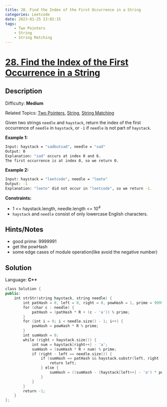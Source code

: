 ```yaml
---
title: 28. Find the Index of the First Occurrence in a String
categories: Leetcode
date: 2023-01-25 13:02:15
tags:
    - Two Pointers
    - String
    - String Matching
---
```


# [28\. Find the Index of the First Occurrence in a String](https://leetcode.com/problems/find-the-index-of-the-first-occurrence-in-a-string/)

## Description

Difficulty: **Medium**

Related Topics: [Two Pointers](https://leetcode.com/tag/two-pointers/), [String](https://leetcode.com/tag/string/), [String Matching](https://leetcode.com/tag/string-matching/)

Given two strings `needle` and `haystack`, return the index of the first occurrence of `needle` in `haystack`, or `-1` if `needle` is not part of `haystack`.

**Example 1:**

```bash
Input: haystack = "sadbutsad", needle = "sad"
Output: 0
Explanation: "sad" occurs at index 0 and 6.
The first occurrence is at index 0, so we return 0.
```

**Example 2:**

```bash
Input: haystack = "leetcode", needle = "leeto"
Output: -1
Explanation: "leeto" did not occur in "leetcode", so we return -1.
```

**Constraints:**

* 1 <= haystack.length, needle.length <= 10<sup>4</sup>
* `haystack` and `needle` consist of only lowercase English characters.

## Hints/Notes

* good prime: 9999991
* get the powHash
* some edge cases of module operation(like avoid the negative number)

## Solution

Language: **C++**

```C++
class Solution {
public:
    int strStr(string haystack, string needle) {
        int patHash = 0, left = 0, right = 0, powHash = 1, prime = 9999991, R = 26;
        for (char c : needle) {
            patHash = (patHash * R + (c - 'a')) % prime;
        }
        for (int i = 0; i < needle.size() - 1; i++) {
            powHash = powHash * R % prime;
        }
        int sumHash = 0;
        while (right < haystack.size()) {
            int num = haystack[right++] - 'a';
            sumHash = (sumHash * R + num) % prime;
            if (right - left == needle.size()) {
                if (sumHash == patHash && haystack.substr(left, right - left) == needle) {
                    return left;
                } else {
                    sumHash = ((sumHash - (haystack[left++] - 'a') * powHash) % prime + prime) % prime;
                }
            }
        }
        return -1;
    }
};
```
